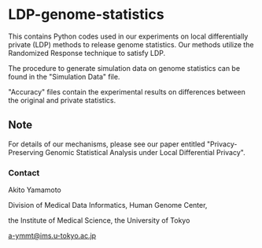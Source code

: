 # LDP-genome-statistics

This contains Python codes used in our experiments on local differentially private (LDP) methods to release genome statistics.
Our methods utilize the Randomized Response technique to satisfy LDP.

The procedure to generate simulation data on genome statistics can be found in the "Simulation Data" file.

"Accuracy" files contain the experimental results on differences between the original and private statistics.

## Note

For details of our mechanisms, please see our paper entitled "Privacy-Preserving Genomic Statistical Analysis under Local Differential Privacy".

### Contact
Akito Yamamoto

Division of Medical Data Informatics, Human Genome Center,

the Institute of Medical Science, the University of Tokyo

a-ymmt@ims.u-tokyo.ac.jp

